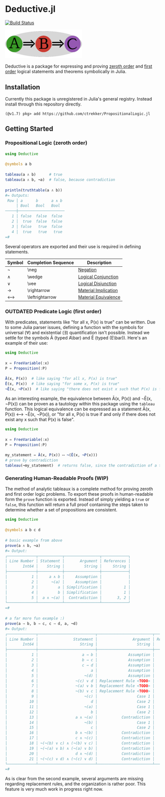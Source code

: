 # Deductive.jl

[![Build Status](https://github.com/ctrekker/Deductive.jl/workflows/Test.yml/badge.svg)](https://github.com/ctrekker/Deductive.jl/actions/workflows/Test.yml?query=branch%3Amain)

<img src="assets/logo.png" width="250"/>

Deductive is a package for expressing and proving [zeroth order](https://en.wikipedia.org/wiki/Propositional_calculus) and [first order](https://en.wikipedia.org/wiki/First-order_logic) logical statements and theorems symbolically in Julia.

## Installation

Currently this package is unregistered in Julia's general registry. Instead install through this repository directly.

```julia-repl
(@v1.7) pkg> add https://github.com/ctrekker/PropositionalLogic.jl
```

## Getting Started

### Propositional Logic (zeroth order)

```julia
using Deductive

@symbols a b

tableau(a ∧ b)      # true
tableau(a ∧ b, ¬a)  # false, because contradiction

println(truthtable(a ∧ b))
#= Outputs:
 Row │ a      b      a ∧ b 
     │ Bool   Bool   Bool  
─────┼─────────────────────
   1 │ false  false  false
   2 │  true  false  false
   3 │ false   true  false
   4 │  true   true   true
=#
```

Several operators are exported and their use is required in defining statements.

| Symbol | Completion Sequence | Description                                                                |
|--------|---------------------|----------------------------------------------------------------------------|
| ¬      | \neg                | [Negation](https://en.wikipedia.org/wiki/Negation)                         |
| ∧      | \wedge              | [Logical Conjunction](https://en.wikipedia.org/wiki/Logical_conjunction)   |
| ∨      | \vee                | [Logical Disjunction](https://en.wikipedia.org/wiki/Logical_disjunction)   |
| →      | \rightarrow         | [Material Implication](https://en.wikipedia.org/wiki/Material_conditional) |
| ⟷      | \leftrightarrow     | [Material Equivalence](https://en.wikipedia.org/wiki/If_and_only_if)       |

### **OUTDATED** Predicate Logic (first order)

With predicates, statements like "for all x, P(x) is true" can be written. Due to some Julia parser issues, defining a function with the symbols for universal (∀) and existential (∃) quantification isn't possible. Instead we settle for the symbols Ā (typed A\bar) and Ē (typed (E\bar)). Here's an example of their use:

```julia
using Deductive

x = FreeVariable(:x)
P = Proposition(:P)

Ā(x, P(x))  # like saying "for all x, P(x) is true"
Ē(x, P(x))  # like saying "for some x, P(x) is true"
¬Ē(x, ¬P(x))  # like saying "there does not exist x such that P(x) is false", which is equivalent to Ā(x, P(x))
```

As an interesting example, the equivalence between Ā(x, P(x)) and ¬Ē(x, ¬P(x)) can be proven as a tautology within this package using the `tableau` function. This logical equivalence can be expressed as a statement Ā(x, P(x)) ⟷ ¬Ē(x, ¬P(x)), or "for all x, P(x) is true if and only if there does not exist any x such that P(x) is false".

```julia
using Deductive

x = FreeVariable(:x)
P = Proposition(:P)

my_statement = Ā(x, P(x)) ⟷ ¬(Ē(x, ¬P(x)))
# prove by contradiction
tableau(¬my_statement)  # returns false, since the contradiction of a tautology is always false
```

### Generating Human-Readable Proofs (WIP)

The method of analytic tableaux is a complete method for proving zeroth and first order logic problems. To export these proofs in human-readable form the `prove` function is exported. Instead of simply yielding a `true` or `false`, this function will return a full proof containing the steps taken to determine whether a set of propositions are consistent.

```julia
using Deductive

@symbols a b c d

# basic example from above
prove(a ∧ b, ¬a)
#= Output:
┌─────────────┬───────────┬────────────────┬────────────┐
│ Line Number │ Statement │       Argument │ References │
│       Int64 │    String │         String │     String │
├─────────────┼───────────┼────────────────┼────────────┤
│           1 │     a ∧ b │     Assumption │            │
│           2 │      ¬(a) │     Assumption │            │
│           3 │         a │ Simplification │          1 │
│           4 │         b │ Simplification │          1 │
│           5 │  a ∧ ¬(a) │  Contradiction │       3, 2 │
└─────────────┴───────────┴────────────────┴────────────┘
=#

# a far more fun example :)
prove(a → b, b → c, c → d, a, ¬d)
#= Output:
┌─────────────┬──────────────────────────┬─────────────────────────┬────────────┐
│ Line Number │                Statement │                Argument │ References │
│       Int64 │                   String │                  String │     String │
├─────────────┼──────────────────────────┼─────────────────────────┼────────────┤
│           1 │                    a → b │              Assumption │            │
│           2 │                    b → c │              Assumption │            │
│           3 │                    c → d │              Assumption │            │
│           4 │                        a │              Assumption │            │
│           5 │                     ¬(d) │              Assumption │            │
│           6 │                 ¬(c) ∨ d │ Replacement Rule <TODO> │            │
│           7 │                 ¬(a) ∨ b │ Replacement Rule <TODO> │            │
│           8 │                 ¬(b) ∨ c │ Replacement Rule <TODO> │            │
│           9 │                     ¬(c) │                  Case 1 │          6 │
│          10 │                        d │                  Case 2 │          6 │
│          11 │                     ¬(a) │                  Case 1 │          7 │
│          12 │                        b │                  Case 2 │          7 │
│          13 │                 a ∧ ¬(a) │           Contradiction │      4, 11 │
│          14 │                     ¬(b) │                  Case 1 │          8 │
│          15 │                        c │                  Case 2 │          8 │
│          16 │                 b ∧ ¬(b) │           Contradiction │     12, 14 │
│          17 │                 c ∧ ¬(c) │           Contradiction │      15, 9 │
│          18 │ ¬(¬(b) ∨ c) ∧ (¬(b) ∨ c) │           Contradiction │     14, 15 │
│          19 │ ¬(¬(a) ∨ b) ∧ (¬(a) ∨ b) │           Contradiction │     11, 12 │
│          20 │                 d ∧ ¬(d) │           Contradiction │      10, 5 │
│          21 │ ¬(¬(c) ∨ d) ∧ (¬(c) ∨ d) │           Contradiction │      9, 10 │
└─────────────┴──────────────────────────┴─────────────────────────┴────────────┘
=#
```

As is clear from the second example, several arguments are missing regarding replacement rules, and the organization is rather poor. This feature is very much work in progress right now.
